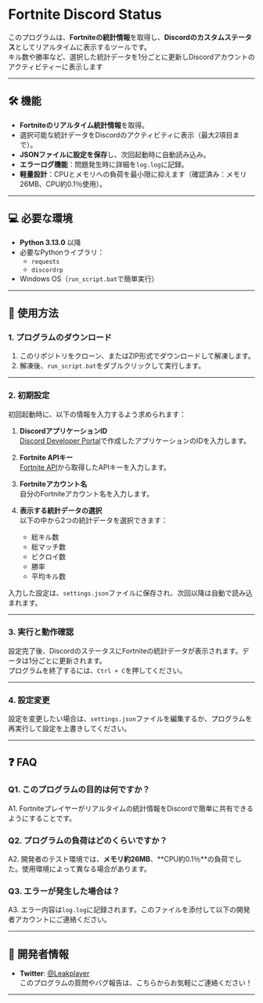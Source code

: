 ﻿# Fortnite Discord Status

このプログラムは、**Fortniteの統計情報**を取得し、**Discordのカスタムステータス**としてリアルタイムに表示するツールです。  
キル数や勝率など、選択した統計データを1分ごとに更新しDiscordアカウントのアクティビティーに表示します

---

## 🛠 機能

- **Fortniteのリアルタイム統計情報**を取得。
- 選択可能な統計データをDiscordのアクティビティに表示（最大2項目まで）。
- **JSONファイルに設定を保存**し、次回起動時に自動読み込み。
- **エラーログ機能**：問題発生時に詳細を`log.log`に記録。
- **軽量設計**：CPUとメモリへの負荷を最小限に抑えます（確認済み：メモリ26MB、CPU約0.1％使用）。

---

## 💻 必要な環境

- **Python 3.13.0** 以降
- 必要なPythonライブラリ：
  - `requests`
  - `discordrp`
- Windows OS（`run_script.bat`で簡単実行）

---

## 🚀 使用方法

### 1. プログラムのダウンロード

1. このリポジトリをクローン、またはZIP形式でダウンロードして解凍します。
2. 解凍後、`run_script.bat`をダブルクリックして実行します。

---

### 2. 初期設定

初回起動時に、以下の情報を入力するよう求められます：

1. **DiscordアプリケーションID**  
   [Discord Developer Portal](https://discord.com/developers/applications)で作成したアプリケーションのIDを入力します。

2. **Fortnite APIキー**  
   [Fortnite API](https://fortnite-api.com/)から取得したAPIキーを入力します。

3. **Fortniteアカウント名**  
   自分のFortniteアカウント名を入力します。

4. **表示する統計データの選択**  
   以下の中から2つの統計データを選択できます：
   - 総キル数
   - 総マッチ数
   - ビクロイ数
   - 勝率
   - 平均キル数

入力した設定は、`settings.json`ファイルに保存され、次回以降は自動で読み込まれます。

---

### 3. 実行と動作確認

設定完了後、DiscordのステータスにFortniteの統計データが表示されます。データは1分ごとに更新されます。  
プログラムを終了するには、`Ctrl + C`を押してください。

---

### 4. 設定変更

設定を変更したい場合は、`settings.json`ファイルを編集するか、プログラムを再実行して設定を上書きしてください。

---

## ❓ FAQ

### Q1. このプログラムの目的は何ですか？
A1. Fortniteプレイヤーがリアルタイムの統計情報をDiscordで簡単に共有できるようにすることです。

### Q2. プログラムの負荷はどのくらいですか？
A2. 開発者のテスト環境では、**メモリ約26MB**、**CPU約0.1％**の負荷でした。使用環境によって異なる場合があります。

### Q3. エラーが発生した場合は？
A3. エラー内容は`log.log`に記録されます。このファイルを添付して以下の開発者アカウントにご連絡ください。

---

## 📧 開発者情報

- **Twitter**: [@Leakplayer](https://twitter.com/Leakplayer)  
  このプログラムの質問やバグ報告は、こちらからお気軽にご連絡ください！

---
